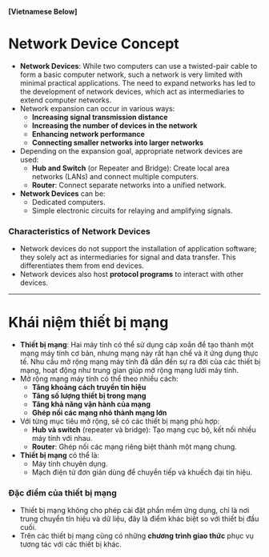 **[Vietnamese Below]**

# Network Device Concept

- **Network Devices**: While two computers can use a twisted-pair cable to form a basic computer network, such a network is very limited with minimal practical applications. The need to expand networks has led to the development of network devices, which act as intermediaries to extend computer networks.
- Network expansion can occur in various ways:
  - **Increasing signal transmission distance**
  - **Increasing the number of devices in the network**
  - **Enhancing network performance**
  - **Connecting smaller networks into larger networks**
- Depending on the expansion goal, appropriate network devices are used:
  - **Hub and Switch** (or Repeater and Bridge): Create local area networks (LANs) and connect multiple computers.
  - **Router**: Connect separate networks into a unified network.
- **Network Devices** can be:
  - Dedicated computers.
  - Simple electronic circuits for relaying and amplifying signals.

### Characteristics of Network Devices
- Network devices do not support the installation of application software; they solely act as intermediaries for signal and data transfer. This differentiates them from end devices.
- Network devices also host **protocol programs** to interact with other devices.

---

# Khái niệm thiết bị mạng

- **Thiết bị mạng**: Hai máy tính có thể sử dụng cáp xoắn để tạo thành một mạng máy tính cơ bản, nhưng mạng này rất hạn chế và ít ứng dụng thực tế. Nhu cầu mở rộng mạng máy tính đã dẫn đến sự ra đời của các thiết bị mạng, hoạt động như trung gian giúp mở rộng mạng lưới máy tính.
- Mở rộng mạng máy tính có thể theo nhiều cách:
  - **Tăng khoảng cách truyền tín hiệu**
  - **Tăng số lượng thiết bị trong mạng**
  - **Tăng khả năng vận hành của mạng**
  - **Ghép nối các mạng nhỏ thành mạng lớn**
- Với từng mục tiêu mở rộng, sẽ có các thiết bị mạng phù hợp:
  - **Hub và switch** (repeater và bridge): Tạo mạng cục bộ, kết nối nhiều máy tính với nhau.
  - **Router**: Ghép nối các mạng riêng biệt thành một mạng chung.
- **Thiết bị mạng** có thể là:
  - Máy tính chuyên dụng.
  - Mạch điện tử đơn giản dùng để chuyển tiếp và khuếch đại tín hiệu.

### Đặc điểm của thiết bị mạng
- Thiết bị mạng không cho phép cài đặt phần mềm ứng dụng, chỉ là nơi trung chuyển tín hiệu và dữ liệu, đây là điểm khác biệt so với thiết bị đầu cuối.
- Trên các thiết bị mạng cũng có những **chương trình giao thức** phục vụ tương tác với các thiết bị khác.

